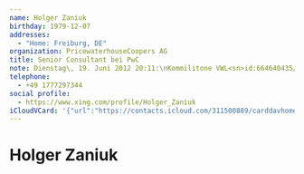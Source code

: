 ```yaml
---
name: Holger Zaniuk
birthday: 1979-12-07
addresses:
  - "Home: Freiburg, DE"
organization: PricewaterhouseCoopers AG
title: Senior Consultant bei PwC
note: Dienstag\, 19. Juni 2012 20:11:\nKommilitone VWL<sn>id:664640435/friendof:1443652815</sn>\n------------------------------------------------------------------\nKommilitone VWL<sn>id:664640435/friendof:1443652815</sn>
telephone:
  - +49 1777297344
social profile:
  - https://www.xing.com/profile/Holger_Zaniuk
iCloudVCard: '{"url":"https://contacts.icloud.com/311500889/carddavhome/card/NDAzZTBkOGQtZWM0Ny00ZjljLThkNjEtZDQ3ODc1ZWRmZWMy.vcf","etag":"\"kmfhcksm\"","data":"BEGIN:VCARD\r\nVERSION:3.0\r\nFN:\r\nN:Zaniuk;Holger;;;\r\nUID:403e0d8d-ec47-4f9c-8d61-d47875edfec2\r\nBDAY;VALUE=date:1979-12-07\r\nADR;TYPE=HOME:;;;Freiburg;;;DE;\r\nitem0.X-ABLABEL:xing\r\nPRODID:ez-vcard 0.9.13-fc\r\nREV:2025-04-03T22:10:59Z\r\nORG:PricewaterhouseCoopers AG;\r\nTITLE:Senior Consultant bei PwC\r\nNOTE:Dienstag\\, 19. Juni 2012 20:11:\\nKommilitone VWL<sn>id:664640435/frien\r\n dof:1443652815</sn>\\n------------------------------------------------------\r\n ------------\\nKommilitone VWL<sn>id:664640435/friendof:1443652815</sn>\r\nPHOTO;VALUE=uri:https://gateway.icloud.com/contacts/311500889/ck/card/b2c29\r\n a74f7b2e68cf4de5bc1d2cadeb6\r\nTEL;TYPE=CELL:+49 1777297344\r\nitem0.X-SOCIALPROFILE;X-USER=Holger_Zaniuk:https://www.xing.com/profile/Hol\r\n ger_Zaniuk\r\nEND:VCARD"}'
---
```

# Holger Zaniuk